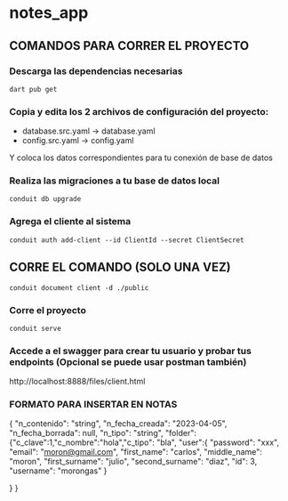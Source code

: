 # notes_app

## COMANDOS PARA CORRER EL PROYECTO

### Descarga las dependencias necesarias

`dart pub get`

### Copia y edita los 2 archivos de configuración del proyecto:

- database.src.yaml -> database.yaml
- config.src.yaml -> config.yaml

Y coloca los datos correspondientes para tu conexión de base de datos

### Realiza las migraciones a tu base de datos local

`conduit db upgrade`

### Agrega el cliente al sistema

`conduit auth add-client --id ClientId --secret ClientSecret`

## CORRE EL COMANDO (SOLO UNA VEZ)

`conduit document client -d ./public`



### Corre el proyecto

`conduit serve`

### Accede a el swagger para crear tu usuario y probar tus endpoints (Opcional se puede usar postman también)

http://localhost:8888/files/client.html



### FORMATO PARA INSERTAR EN NOTAS
{
  "n_contenido": "string",
  "n_fecha_creada": "2023-04-05",
  "n_fecha_borrada": null,
  "n_tipo": "string",
  "folder":{"c_clave":1,"c_nombre":"hola","c_tipo": "bla",
      "user":{
  "password": "xxx",
  "email": "moron@gmail.com",
  "first_name": "carlos",
  "middle_name": "moron",
  "first_surname": "julio",
  "second_surname": "diaz",
  "id": 3,
  "username": "morongas"
    }
    
  }
} 
